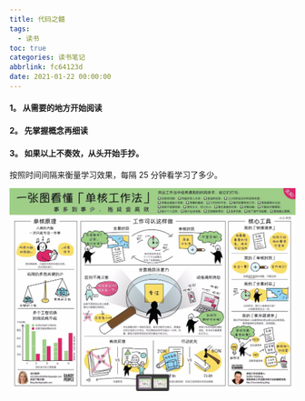 ```yaml
---
title: 代码之髓
tags:
  - 读书
toc: true
categories: 读书笔记
abbrlink: fc64123d
date: 2021-01-22 00:00:00
---
```


#### 1。 从需要的地方开始阅读

#### 2。 先掌握概念再细读

#### 3。 如果以上不奏效，从头开始手抄。

按照时间间隔来衡量学习效果，每隔 25 分钟看学习了多少。

![单核工作法](https://raw.githubusercontent.com/Xu-Hardy/image-host/master/image-20230213180300265.png)
